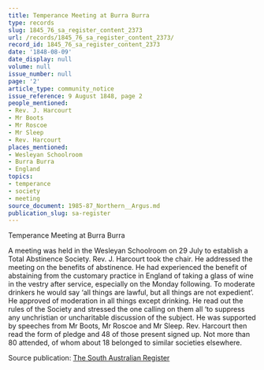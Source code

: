 ```yaml
---
title: Temperance Meeting at Burra Burra
type: records
slug: 1845_76_sa_register_content_2373
url: /records/1845_76_sa_register_content_2373/
record_id: 1845_76_sa_register_content_2373
date: '1848-08-09'
date_display: null
volume: null
issue_number: null
page: '2'
article_type: community_notice
issue_reference: 9 August 1848, page 2
people_mentioned:
- Rev. J. Harcourt
- Mr Boots
- Mr Roscoe
- Mr Sleep
- Rev. Harcourt
places_mentioned:
- Wesleyan Schoolroom
- Burra Burra
- England
topics:
- temperance
- society
- meeting
source_document: 1985-87_Northern__Argus.md
publication_slug: sa-register
---
```


Temperance Meeting at Burra Burra

A meeting was held in the Wesleyan Schoolroom on 29 July to establish a Total Abstinence Society.  Rev. J. Harcourt took the chair.  He addressed the meeting on the benefits of abstinence.  He had experienced the benefit of abstaining from the customary practice in England of taking a glass of wine in the vestry after service, especially on the Monday following.  To moderate drinkers he would say ‘all things are lawful, but all things are not expedient’.  He approved of moderation in all things except drinking.  He read out the rules of the Society and stressed the one calling on them all ‘to suppress any unchristian or uncharitable discussion of the subject.  He was supported by speeches from Mr Boots, Mr Roscoe and Mr Sleep.  Rev. Harcourt then read the form of pledge and 48 of those present signed up.  Not more than 80 attended, of whom about 18 belonged to similar societies elsewhere.

Source publication: [The South Australian Register](/publications/sa-register/)

